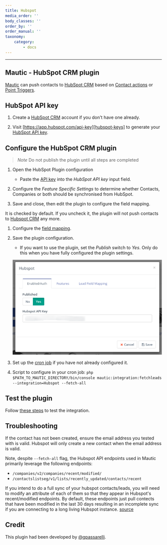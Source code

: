 ```yaml
---
title: Hubspot
media_order: ''
body_classes: ''
order_by: ''
order_manual: ''
taxonomy:
    category:
        - docs
---
```


-------------------

## Mautic - HubSpot CRM plugin

[Mautic][mautic] can push contacts to [HubSpot CRM][Hubspot-crm] based on [Contact actions][testing] or [Point Triggers][points].

## HubSpot API key

1. Create a [HubSpot CRM][Hubspot-crm] account if you don't have one already.

1. Visit [https://app.hubspot.com/api-key][hubspot-keys] to generate your [HubSpot API key][hubspot-keys].

## Configure the HubSpot CRM plugin
>   *Note* Do not publish the plugin until all steps are completed

1. Open the HubSpot Plugin configuration

   - Paste the [API key][hubspot-keys] into the *HubSpot API key* input field.

1. Configure the _Feature Specific Settings_ to determine whether Contacts, Companies or both should be synchronised from HubSpot.

1. Save and close, then edit the plugin to configure the field mapping.

It is checked by default. If you uncheck it, the plugin will not push contacts to [Hubspot CRM][Hubspot-crm] any more.

1. Configure the [field mapping][field-mapping].

1. Save the plugin configuration.

   - If you want to use the plugin, set the *Publish* switch to *Yes*. Only do this when you have fully configured the plugin settings.

    ![Hubspot CRM Plugin configuration](plugins-hubspot-crm-configuration.png "HubSpot CRM Plugin configuration")

1. Set up the [cron job][cron-job] if you have not already configured it.

1. Script to configure in your cron job: `php $PATH_TO_MAUTIC_DIRECTORY/bin/console mautic:integration:fetchleads --integration=Hubspot --fetch-all`
  

## Test the plugin

Follow [these steps][testing] to test the integration.

## Troubleshooting

If the contact has not been created, ensure the email address you tested with is valid. Hubspot will only create a new contact when the email address is valid.

Note, despite `--fetch-all` flag, the Hubspot API endpoints used in Mautic primarily leverage the following endpoints:

- `/companies/v2/companies/recent/modified/`
- `/contactslistseg/v1/lists/recently_updated/contacts/recent`

If you intend to do a full sync of your hubspot contacts/leads, you will need to modify an attribute of each of them so that they appear in Hubspot's recent/modified endpoints. By default, these endpoints just pull contects that have been modified in the last 30 days resulting in an incomplete sync if you are connecting to a long living Hubspot instance. [source][hubspot-endpoint-docs]

## Credit

This plugin had been developed by [@gpassarelli].

[mautic]: <https://mautic.org>
[Hubspot-crm]: <https://www.hubspot.com/crm>
[testing]: </plugins/plugin-resources/testing-integrations>
[points]: </points>
[hubspot-keys]: <https://app.hubspot.com/hapikey>
[field-mapping]: </plugins/plugin-resources/field-mapping>
[cron-job]: </setup/cron-jobs>
[hubspot-endpoint-docs]:<https://legacydocs.hubspot.com/docs/methods/companies/get_companies_modified>
[@gpassarelli]: <https://github.com/gpassarelli>
